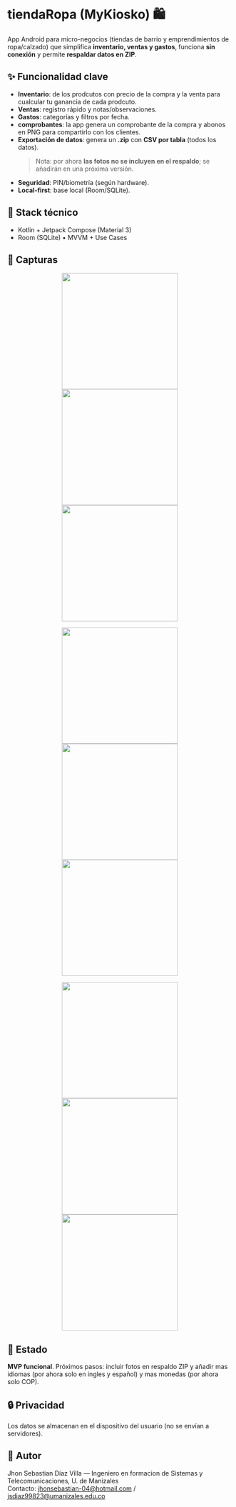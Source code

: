 # tiendaRopa (MyKiosko) 🛍️
App Android para micro-negocios (tiendas de barrio y emprendimientos de ropa/calzado) que simplifica **inventario, ventas y gastos**, funciona **sin conexión** y permite **respaldar datos en ZIP**.

## ✨ Funcionalidad clave
- **Inventario**: de los prodcutos con precio de la compra y la venta para cualcular tu ganancia de cada prodcuto.
- **Ventas**: registro rápido y notas/observaciones.
- **Gastos**: categorías y filtros por fecha.
- **comprobantes**: la app genera un comprobante de la compra y abonos en PNG para compartirlo con los clientes.
- **Exportación de datos**: genera un **.zip** con **CSV por tabla** (todos los datos).
  > Nota: por ahora **las fotos no se incluyen en el respaldo**; se añadirán en una próxima versión.
- **Seguridad**: PIN/biometría (según hardware).
- **Local-first**: base local (Room/SQLite).

## 🧩 Stack técnico
- Kotlin + Jetpack Compose (Material 3)
- Room (SQLite) • MVVM + Use Cases

## 📸 Capturas

<p align="center">
  <img src="./docs/inicio.jpg" width="260">
  <img src="./docs/inicio_dashboard.jpg" width="260">
  <img src="./docs/listaProductos.jpg" width="260">
</p>

<p align="center">
  <img src="./docs/menuConfiguracion.jpg" width="260">
  <img src="./docs/menuGastos.jpg" width="260">
  <img src="./docs/menuGastos2.jpg" width="260">
</p>

<p align="center">
  <img src="./docs/adicionarProducto.jpg" width="260">
  <img src="./docs/adicionarProducto2.jpg" width="260">
  <img src="./docs/historialAbonosParaCompartir.jpg" width="260">
</p>


## 🚀 Estado
**MVP funcional**. Próximos pasos: incluir fotos en respaldo ZIP y añadir mas idiomas (por ahora solo en ingles y español) y mas monedas (por ahora solo COP).
## 🔒 Privacidad
Los datos se almacenan en el dispositivo del usuario (no se envían a servidores).

## 👤 Autor
Jhon Sebastian Díaz Villa — Ingeniero en formacion de Sistemas y Telecomunicaciones, U. de Manizales  
Contacto: jhonsebastian-04@hotmail.com / jsdiaz99823@umanizales.edu.co

